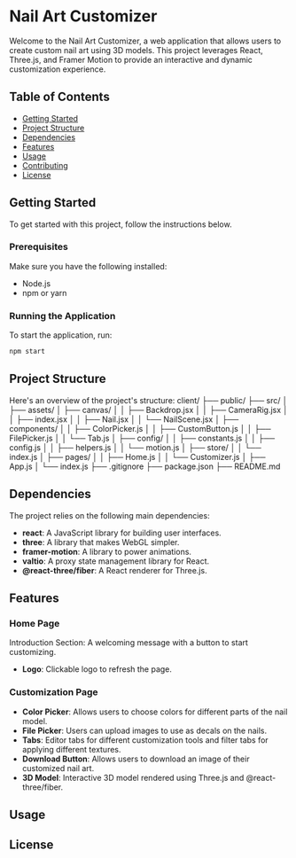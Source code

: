 # Nail Art Customizer

Welcome to the Nail Art Customizer, a web application that allows users to create custom nail art using 3D models. This project leverages React, Three.js, and Framer Motion to provide an interactive and dynamic customization experience.

## Table of Contents

- [Getting Started](#getting-started)
- [Project Structure](#project-structure)
- [Dependencies](#dependencies)
- [Features](#features)
- [Usage](#usage)
- [Contributing](#contributing)
- [License](#license)

## Getting Started

To get started with this project, follow the instructions below.

### Prerequisites

Make sure you have the following installed:

- Node.js
- npm or yarn

### Running the Application

To start the application, run:

```sh
npm start
```

## Project Structure
Here's an overview of the project's structure:
client/
├── public/
├── src/
│   ├── assets/
│   ├── canvas/
│   │   ├── Backdrop.jsx
│   │   ├── CameraRig.jsx
│   │   ├── index.jsx
│   │   ├── Nail.jsx
│   │   └── NailScene.jsx
│   ├── components/
│   │   ├── ColorPicker.js
│   │   ├── CustomButton.js
│   │   ├── FilePicker.js
│   │   └── Tab.js
│   ├── config/
│   │   ├── constants.js
│   │   ├── config.js
│   │   ├── helpers.js
│   │   └── motion.js
│   ├── store/
│   │   └── index.js
│   ├── pages/
│   │   ├── Home.js
│   │   └── Customizer.js
│   ├── App.js
│   └── index.js
├── .gitignore
├── package.json
├── README.md

## Dependencies
The project relies on the following main dependencies:
- **react**: A JavaScript library for building user interfaces.
- **three**: A library that makes WebGL simpler.
- **framer-motion**: A library to power animations.
- **valtio**: A proxy state management library for React.
- **@react-three/fiber**: A React renderer for Three.js.

## Features
### Home Page
Introduction Section: A welcoming message with a button to start customizing.
- **Logo**: Clickable logo to refresh the page.
  
### Customization Page
- **Color Picker**: Allows users to choose colors for different parts of the nail model.
- **File Picker**: Users can upload images to use as decals on the nails.
- **Tabs**: Editor tabs for different customization tools and filter tabs for applying different textures.
- **Download Button**: Allows users to download an image of their customized nail art.
- **3D Model**: Interactive 3D model rendered using Three.js and @react-three/fiber.

## Usage

## License
